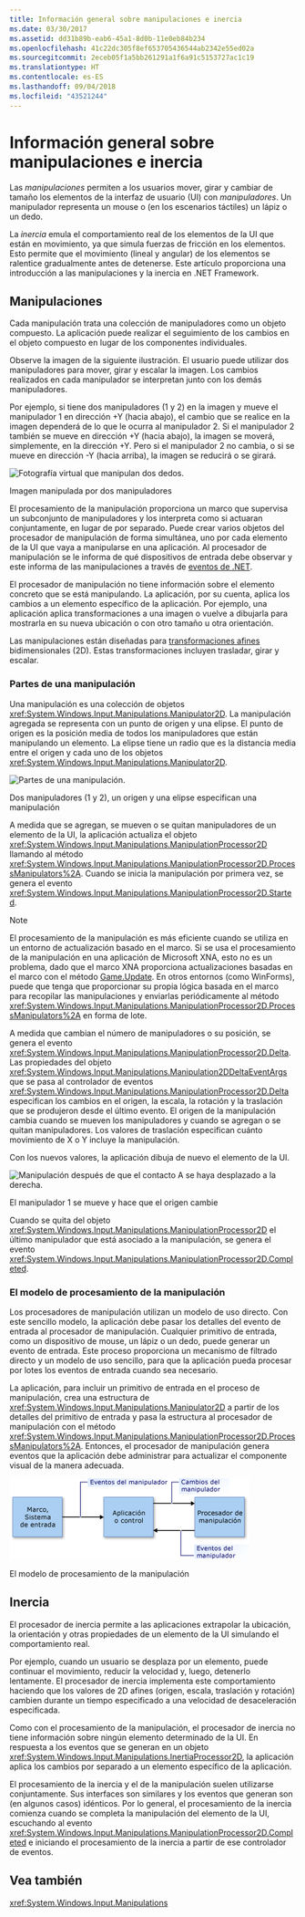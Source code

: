 ```yaml
---
title: Información general sobre manipulaciones e inercia
ms.date: 03/30/2017
ms.assetid: dd31b89b-eab6-45a1-8d0b-11e0eb84b234
ms.openlocfilehash: 41c22dc305f8ef653705436544ab2342e55ed02a
ms.sourcegitcommit: 2eceb05f1a5bb261291a1f6a91c5153727ac1c19
ms.translationtype: HT
ms.contentlocale: es-ES
ms.lasthandoff: 09/04/2018
ms.locfileid: "43521244"
---
```

# <a name="manipulations-and-inertia-overview"></a>Información general sobre manipulaciones e inercia
Las *manipulaciones* permiten a los usuarios mover, girar y cambiar de tamaño los elementos de la interfaz de usuario (UI) con *manipuladores*. Un manipulador representa un mouse o (en los escenarios táctiles) un lápiz o un dedo.  
  
 La *inercia* emula el comportamiento real de los elementos de la UI que están en movimiento, ya que simula fuerzas de fricción en los elementos. Esto permite que el movimiento (lineal y angular) de los elementos se ralentice gradualmente antes de detenerse. Este artículo proporciona una introducción a las manipulaciones y la inercia en .NET Framework.  
  
## <a name="manipulations"></a>Manipulaciones  
 Cada manipulación trata una colección de manipuladores como un objeto compuesto. La aplicación puede realizar el seguimiento de los cambios en el objeto compuesto en lugar de los componentes individuales.  
  
 Observe la imagen de la siguiente ilustración. El usuario puede utilizar dos manipuladores para mover, girar y escalar la imagen. Los cambios realizados en cada manipulador se interpretan junto con los demás manipuladores.  
  
 Por ejemplo, si tiene dos manipuladores (1 y 2) en la imagen y mueve el manipulador 1 en dirección +Y (hacia abajo), el cambio que se realice en la imagen dependerá de lo que le ocurra al manipulador 2. Si el manipulador 2 también se mueve en dirección +Y (hacia abajo), la imagen se moverá, simplemente, en la dirección +Y. Pero si el manipulador 2 no cambia, o si se mueve en dirección -Y (hacia arriba), la imagen se reducirá o se girará.  
  
 ![Fotografía virtual que manipulan dos dedos.](../../../docs/framework/common-client-technologies/media/manipulation-resize.png "Manipulation_Resize")  
  
 Imagen manipulada por dos manipuladores  
  
 El procesamiento de la manipulación proporciona un marco que supervisa un subconjunto de manipuladores y los interpreta como si actuaran conjuntamente, en lugar de por separado. Puede crear varios objetos del procesador de manipulación de forma simultánea, uno por cada elemento de la UI que vaya a manipularse en una aplicación. Al procesador de manipulación se le informa de qué dispositivos de entrada debe observar y este informa de las manipulaciones a través de [eventos de .NET](https://msdn.microsoft.com/library/17sde2xt.aspx).  
  
 El procesador de manipulación no tiene información sobre el elemento concreto que se está manipulando. La aplicación, por su cuenta, aplica los cambios a un elemento específico de la aplicación. Por ejemplo, una aplicación aplica transformaciones a una imagen o vuelve a dibujarla para mostrarla en su nueva ubicación o con otro tamaño u otra orientación.  
  
 Las manipulaciones están diseñadas para [transformaciones afines](/windows/desktop/gdiplus/-gdiplus-transformations-use) bidimensionales (2D). Estas transformaciones incluyen trasladar, girar y escalar.  
  
### <a name="parts-of-a-manipulation"></a>Partes de una manipulación  
 Una manipulación es una colección de objetos <xref:System.Windows.Input.Manipulations.Manipulator2D>. La manipulación agregada se representa con un punto de origen y una elipse. El punto de origen es la posición media de todos los manipuladores que están manipulando un elemento. La elipse tiene un radio que es la distancia media entre el origen y cada uno de los objetos <xref:System.Windows.Input.Manipulations.Manipulator2D>.  
  
 ![Partes de una manipulación.](../../../docs/framework/common-client-technologies/media/manipulation-definition.png "Manipulation_Definition")  
  
 Dos manipuladores (1 y 2), un origen y una elipse especifican una manipulación  
  
 A medida que se agregan, se mueven o se quitan manipuladores de un elemento de la UI, la aplicación actualiza el objeto <xref:System.Windows.Input.Manipulations.ManipulationProcessor2D> llamando al método <xref:System.Windows.Input.Manipulations.ManipulationProcessor2D.ProcessManipulators%2A>. Cuando se inicia la manipulación por primera vez, se genera el evento <xref:System.Windows.Input.Manipulations.ManipulationProcessor2D.Started>.  
  
> [!NOTE]
>  El procesamiento de la manipulación es más eficiente cuando se utiliza en un entorno de actualización basado en el marco. Si se usa el procesamiento de la manipulación en una aplicación de Microsoft XNA, esto no es un problema, dado que el marco XNA proporciona actualizaciones basadas en el marco con el método [Game.Update](https://msdn.microsoft.com/library/microsoft.xna.framework.game.update.aspx). En otros entornos (como WinForms), puede que tenga que proporcionar su propia lógica basada en el marco para recopilar las manipulaciones y enviarlas periódicamente al método <xref:System.Windows.Input.Manipulations.ManipulationProcessor2D.ProcessManipulators%2A> en forma de lote.  
  
 A medida que cambian el número de manipuladores o su posición, se genera el evento <xref:System.Windows.Input.Manipulations.ManipulationProcessor2D.Delta>. Las propiedades del objeto <xref:System.Windows.Input.Manipulations.Manipulation2DDeltaEventArgs> que se pasa al controlador de eventos <xref:System.Windows.Input.Manipulations.ManipulationProcessor2D.Delta> especifican los cambios en el origen, la escala, la rotación y la traslación que se produjeron desde el último evento. El origen de la manipulación cambia cuando se mueven los manipuladores y cuando se agregan o se quitan manipuladores. Los valores de traslación especifican cuánto movimiento de X o Y incluye la manipulación.  
  
 Con los nuevos valores, la aplicación dibuja de nuevo el elemento de la UI.  
  
 ![Manipulación después de que el contacto A se haya desplazado a la derecha.](../../../docs/framework/common-client-technologies/media/manipulation-changed.png "Manipulation_Changed")  
  
 El manipulador 1 se mueve y hace que el origen cambie  
  
 Cuando se quita del objeto <xref:System.Windows.Input.Manipulations.ManipulationProcessor2D> el último manipulador que está asociado a la manipulación, se genera el evento <xref:System.Windows.Input.Manipulations.ManipulationProcessor2D.Completed>.  
  
### <a name="the-manipulation-processing-model"></a>El modelo de procesamiento de la manipulación  
 Los procesadores de manipulación utilizan un modelo de uso directo. Con este sencillo modelo, la aplicación debe pasar los detalles del evento de entrada al procesador de manipulación. Cualquier primitivo de entrada, como un dispositivo de mouse, un lápiz o un dedo, puede generar un evento de entrada. Este proceso proporciona un mecanismo de filtrado directo y un modelo de uso sencillo, para que la aplicación pueda procesar por lotes los eventos de entrada cuando sea necesario.  
  
 La aplicación, para incluir un primitivo de entrada en el proceso de manipulación, crea una estructura de <xref:System.Windows.Input.Manipulations.Manipulator2D> a partir de los detalles del primitivo de entrada y pasa la estructura al procesador de manipulación con el método <xref:System.Windows.Input.Manipulations.ManipulationProcessor2D.ProcessManipulators%2A>. Entonces, el procesador de manipulación genera eventos que la aplicación debe administrar para actualizar el componente visual de la manera adecuada.  
  
 ![Flujo del modelo de uso directo de manipulaciones.](../../../docs/framework/common-client-technologies/media/manipulation-flow.png "Manipulation_Flow")  
  
 El modelo de procesamiento de la manipulación  
  
## <a name="inertia"></a>Inercia  
 El procesador de inercia permite a las aplicaciones extrapolar la ubicación, la orientación y otras propiedades de un elemento de la UI simulando el comportamiento real.  
  
 Por ejemplo, cuando un usuario se desplaza por un elemento, puede continuar el movimiento, reducir la velocidad y, luego, detenerlo lentamente. El procesador de inercia implementa este comportamiento haciendo que los valores de 2D afines (origen, escala, traslación y rotación) cambien durante un tiempo especificado a una velocidad de desaceleración especificada.  
  
 Como con el procesamiento de la manipulación, el procesador de inercia no tiene información sobre ningún elemento determinado de la UI. En respuesta a los eventos que se generan en un objeto <xref:System.Windows.Input.Manipulations.InertiaProcessor2D>, la aplicación aplica los cambios por separado a un elemento específico de la aplicación.  
  
 El procesamiento de la inercia y el de la manipulación suelen utilizarse conjuntamente. Sus interfaces son similares y los eventos que generan son (en algunos casos) idénticos. Por lo general, el procesamiento de la inercia comienza cuando se completa la manipulación del elemento de la UI, escuchando al evento <xref:System.Windows.Input.Manipulations.ManipulationProcessor2D.Completed> e iniciando el procesamiento de la inercia a partir de ese controlador de eventos.  
  
## <a name="see-also"></a>Vea también  
 <xref:System.Windows.Input.Manipulations>
